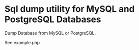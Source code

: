 Sql dump utility for MySQL and PostgreSQL Databases
=========================

Dump Database from MySQL or PostgreSQL.

See example.php


